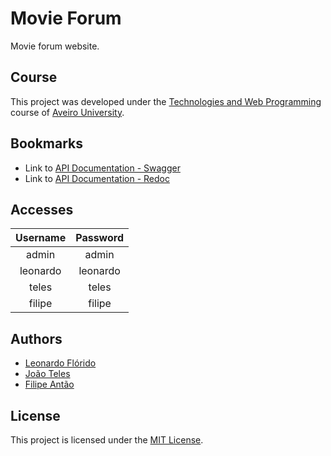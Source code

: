 # Movie Forum
Movie forum website.

## Course
This project was developed under the [Technologies and Web Programming](https://www.ua.pt/en/uc/12841) course of [Aveiro University](https://www.ua.pt).

## Bookmarks
- Link to [API Documentation - Swagger](http://127.0.0.1:8000/swagger/)
- Link to [API Documentation - Redoc](http://127.0.0.1:8000/redoc/)

## Accesses
| Username | Password |
|:-----:|:-----:|
| admin | admin |
| leonardo | leonardo |
| teles | teles |
| filipe | filipe |

## Authors
- [Leonardo Flórido](https://github.com/leo-dsf)
- [João Teles](https://github.com/jteles277)
- [Filipe Antão](https://github.com/MrFantao)

## License
This project is licensed under the [MIT License](LICENSE).
